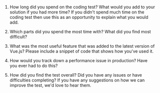 1. How long did you spend on the coding test? What would you add to your
solution if you had more time? If you didn't spend much time on the coding
test then use this as an opportunity to explain what you would add.




2. Which parts did you spend the most time with? What did you find most
difficult?


3. What was the most useful feature that was added to the latest version of
Vue.js? Please include a snippet of code that shows how you've used it.


4. How would you track down a performance issue in production? Have you
ever had to do this?


5. How did you find the test overall? Did you have any issues or have
difficulties completing? If you have any suggestions on how we can improve
the test, we'd love to hear them.
